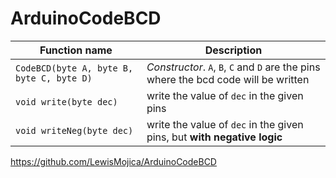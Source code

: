 # ArduinoCodeBCD

| Function name  | Description |
| ------------- | ------------- |
|`CodeBCD(byte A, byte B, byte C, byte D)`| _Constructor_. `A`, `B`, `C` and `D` are the pins where the bcd code will be written|
| `void write(byte dec)` | write the value of `dec` in the given pins|
| `void writeNeg(byte dec)` | write the value of `dec` in the given pins, but **with negative logic**|


https://github.com/LewisMojica/ArduinoCodeBCD
